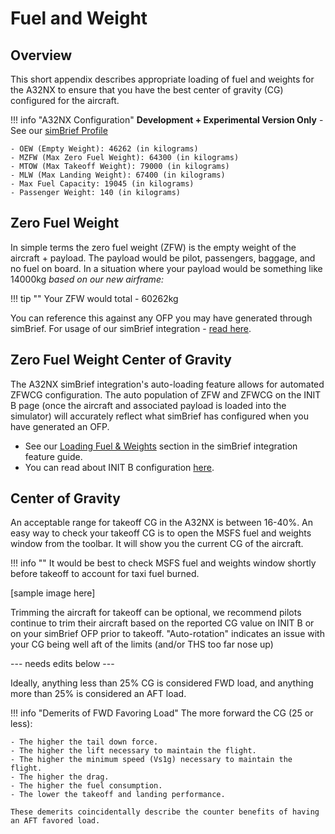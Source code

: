# Fuel and Weight

## Overview

This short appendix describes appropriate loading of fuel and weights for the A32NX to ensure that you have the best center of gravity (CG) configured for the aircraft.

!!! info "A32NX Configuration"
    **Development + Experimental Version Only** - See our [simBrief Profile](../installation.md#simbrief-airframe)

    - OEW (Empty Weight): 46262 (in kilograms)
    - MZFW (Max Zero Fuel Weight): 64300 (in kilograms)
    - MTOW (Max Takeoff Weight): 79000 (in kilograms)
    - MLW (Max Landing Weight): 67400 (in kilograms)
    - Max Fuel Capacity: 19045 (in kilograms)
    - Passenger Weight: 140 (in kilograms)

## Zero Fuel Weight

In simple terms the zero fuel weight (ZFW) is the empty weight of the aircraft + payload. The payload would be pilot, passengers, baggage, and no fuel on board. In a situation where your payload would be something like 14000kg *based on our new airframe:* 

!!! tip ""
    Your ZFW would total - 60262kg

You can reference this against any OFP you may have generated through simBrief. For usage of our simBrief integration - [read here](simbrief.md).

## Zero Fuel Weight Center of Gravity

The A32NX simBrief integration's auto-loading feature allows for automated ZFWCG configuration. The auto population of ZFW and ZFWCG on the INIT B page (once the aircraft and associated payload is loaded into the simulator) will accurately reflect what simBrief has configured when you have generated an OFP. 

- See our [Loading Fuel & Weights](simbrief.md#loading-fuel-and-weight) section in the simBrief integration feature guide.
- You can read about INIT B configuration [here](../../pilots-corner/beginner-guide/preparing-mcdu.md#init-b).

## Center of Gravity

An acceptable range for takeoff CG in the A32NX is between 16-40%. An easy way to check your takeoff CG is to open the MSFS fuel and weights window from the toolbar. It will show you the current CG of the aircraft. 

!!! info ""
    It would be best to check MSFS fuel and weights window shortly before takeoff to account for taxi fuel burned.

[sample image here]

Trimming the aircraft for takeoff can be optional, we recommend pilots continue to trim their aircraft based on the reported CG value on INIT B or on your simBrief OFP prior to takeoff. "Auto-rotation" indicates an issue with your CG being well aft of the limits (and/or THS too far nose up)

--- needs edits below ---

Ideally, anything less than 25% CG is considered FWD load, and anything more than 25% is considered an AFT load.

!!! info "Demerits of FWD Favoring Load"
    The more forward the CG (25 or less):

    - The higher the tail down force.
    - The higher the lift necessary to maintain the flight.
    - The higher the minimum speed (Vs1g) necessary to maintain the flight.
    - The higher the drag.
    - The higher the fuel consumption.
    - The lower the takeoff and landing performance.

    These demerits coincidentally describe the counter benefits of having an AFT favored load.

    